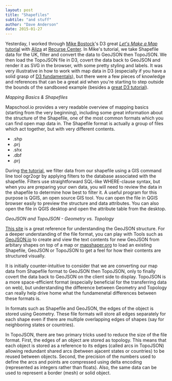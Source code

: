 ```yaml
---
layout: post
title: "Shapefiles"
subtile: "and stuff"
author: "Dave Anderson"
date: 2015-01-27
---
```

Yesterday, I worked through [Mike Bostock][mike]'s D3 great [*Let's Make a Map* tutorial][lets map] with [Aliza][aliza] at [Recurse Center][recurse]. In Mike's tutorial, we take Shapefile data for the UK, filter and convert the data to GeoJSON then TopoJSON. We then load the TopoJSON file in D3, covert the data back to GeoJSON and render it as SVG in the browser, with some pretty styling and labels. It was very illustrative in how to work with map data in D3 (especially if you have a solid grasp of [D3 fundamentals][d3 fund]), but there were a few pieces of knowledge and references that can be a great aid when you're starting to step outside the bounds of the sandboxed example (besides a [great D3 tutorial][scott dataviz]).

[aliza]: http://alizauf.github.io/
[mike]: http://bost.ocks.org/mike/algorithms/
[lets map]:http://bost.ocks.org/mike/map/
[recurse]: http://www.recurse.com/
[d3 fund]: http://bost.ocks.org/mike/join/
[scott dataviz]: http://chimera.labs.oreilly.com/books/1230000000345/index.html

_Mapping Basics & Shapefiles_

Mapschool.io provides a very readable overview of mapping basics (starting from the very beginning), including some great information about the structure of the Shapefile, one of the most common formats which you can find open map data in. The Shapefile format is actually a group of files which act together, but with very different contents.

* .shp
* .prj
* .shx
* .dbf
* .prj

During [the tutorial][lets map], we filter data from our shapefile using a GIS command line tool ogr2ogr by applying filters to the database associated with the shapefile. Filters use straightforward SQL-like WHERE-clause syntax, but when you are preparing your own data, you will need to review the data in the shapefile to determine how best to filter it. A useful program for this purpose is QGIS, an open source GIS tool. You can open the file in QGIS browser easily to preview the structure and data attributes. You can also open the file in QGIS desktop and open the attribute table from the desktop.

[map school]: http://mapschool.io/
[map cheatsheet]: https://github.com/tmcw/mapmakers-cheatsheet

[create maps]: https://github.com/veltman/maps-nicar14

[nyc-map]: https://github.com/dwillis/nyc-maps


[projection]: http://www.geo.hunter.cuny.edu/~jochen/gtech201/lectures/lec6concepts/map%20coordinate%20systems/how%20to%20choose%20a%20projection.htm
[transition]: https://www.jasondavies.com/maps/transition/

_GeoJSON and TopoJSON - Geometry vs. Topology_

[This site][geojson] is a great reference for understanding the GeoJSON structure. For a deeper understanding of the file format, you can play with Tools such as [GeoJSON.io][geojson play] to create and view the text contents for new GeoJSON from arbitary shapes on top of a map or [mapshaper.org][mapshaper] to load an existing Shapefile, GeoJSON or TopoJSON to get a feel for how their contents are structured visually.

It is initially counter-intuitive to consider that we are converting our map data from Shapefile format to GeoJSON then TopoJSON, only to finally covert the data back to GeoJSON on the client side to display. TopoJSON is a more space-efficient format (especially beneficial for the transferring data on web), but understanding the difference between Geometry and Topology can really help drive home what the fundamenetal differences between these formats is.

In formats such as Shapefile and GeoJSON, the edges of the object is stored using Geometry. These file formats will store all edges separately for each shape even if there are multiple overlapping edges of shapes (say for neighboring states or countries).

In TopoJSON, there are two primary tricks used to reduce the size of the file format. First, the edges of an object are stored as topology. This means that each object is stored as a reference to its edges (called arcs in TopoJSON) allowing redundant shared arcs (between ajacent states or countries) to be reused between objects. Second, the precision of the numbers used to define the arcs and points are compressed using delta encoding (represented as integers rather than floats). Also, the same data can be used to represent a border (mesh) or solid object.


[geojson]: http://www.macwright.org/2015/03/23/geojson-second-bite.html
[topo]: http://www.esri.com/news/arcuser/0401/topo.html
[topojson]: https://github.com/mbostock/topojson/wiki
[geojson play]: http://geojson.io/
[mapshaper]: http://www.mapshaper.org/

[delta short]: http://www.dspguide.com/ch27/4.htm
[delta]: http://preshing.com/20121105/arithmetic-encoding-using-fixed-point-math/

